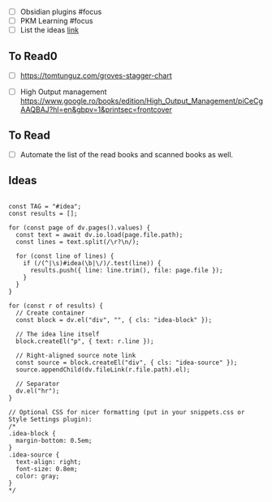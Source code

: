 - [ ] Obsidian plugins #focus 
- [ ] PKM Learning #focus 
- [ ] List the ideas [link](https://chatgpt.com/g/g-p-68b7e126a2548191865449f2d76db264-pkm/c/68b7e177-7d10-8329-9d07-e4225653ad0a)

## To Read0
- [ ] https://tomtunguz.com/groves-stagger-chart
- [ ] High Output management https://www.google.ro/books/edition/High_Output_Management/piCeCgAAQBAJ?hl=en&gbpv=1&printsec=frontcover



## To Read
- [ ] Automate the list of the read books and scanned books as well. 

## Ideas


```dataviewjs

const TAG = "#idea";
const results = [];

for (const page of dv.pages().values) {
  const text = await dv.io.load(page.file.path);
  const lines = text.split(/\r?\n/);

  for (const line of lines) {
    if (/(^|\s)#idea(\b|\/)/.test(line)) {
      results.push({ line: line.trim(), file: page.file });
    }
  }
}

for (const r of results) {
  // Create container
  const block = dv.el("div", "", { cls: "idea-block" });

  // The idea line itself
  block.createEl("p", { text: r.line });

  // Right-aligned source note link
  const source = block.createEl("div", { cls: "idea-source" });
  source.appendChild(dv.fileLink(r.file.path).el);

  // Separator
  dv.el("hr");
}

// Optional CSS for nicer formatting (put in your snippets.css or Style Settings plugin):
/*
.idea-block {
  margin-bottom: 0.5em;
}
.idea-source {
  text-align: right;
  font-size: 0.8em;
  color: gray;
}
*/


```
